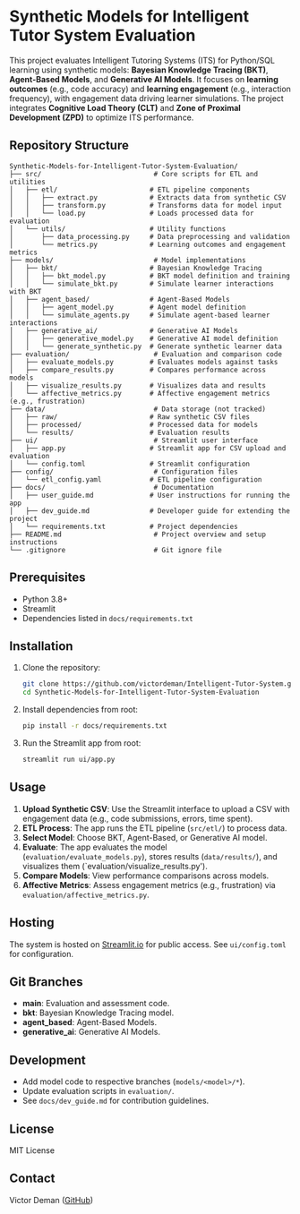 # Synthetic Models for Intelligent Tutor System Evaluation

This project evaluates Intelligent Tutoring Systems (ITS) for Python/SQL learning using synthetic models: **Bayesian Knowledge Tracing (BKT)**, **Agent-Based Models**, and **Generative AI Models**. It focuses on **learning outcomes** (e.g., code accuracy) and **learning engagement** (e.g., interaction frequency), with engagement data driving learner simulations. The project integrates **Cognitive Load Theory (CLT)** and **Zone of Proximal Development (ZPD)** to optimize ITS performance.

## Repository Structure
```
Synthetic-Models-for-Intelligent-Tutor-System-Evaluation/
├── src/                            # Core scripts for ETL and utilities
│   ├── etl/                       # ETL pipeline components
│   │   ├── extract.py             # Extracts data from synthetic CSV
│   │   ├── transform.py           # Transforms data for model input
│   │   └── load.py                # Loads processed data for evaluation
│   └── utils/                     # Utility functions
│       ├── data_processing.py     # Data preprocessing and validation
│       └── metrics.py             # Learning outcomes and engagement metrics
├── models/                         # Model implementations
│   ├── bkt/                       # Bayesian Knowledge Tracing
│   │   ├── bkt_model.py           # BKT model definition and training
│   │   └── simulate_bkt.py        # Simulate learner interactions with BKT
│   ├── agent_based/               # Agent-Based Models
│   │   ├── agent_model.py         # Agent model definition
│   │   └── simulate_agents.py     # Simulate agent-based learner interactions
│   ├── generative_ai/             # Generative AI Models
│   │   ├── generative_model.py    # Generative AI model definition
│   │   └── generate_synthetic.py  # Generate synthetic learner data
├── evaluation/                     # Evaluation and comparison code
│   ├── evaluate_models.py         # Evaluates models against tasks
│   ├── compare_results.py         # Compares performance across models
│   ├── visualize_results.py       # Visualizes data and results
│   └── affective_metrics.py       # Affective engagement metrics (e.g., frustration)
├── data/                           # Data storage (not tracked)
│   ├── raw/                       # Raw synthetic CSV files
│   ├── processed/                 # Processed data for models
│   └── results/                   # Evaluation results
├── ui/                             # Streamlit user interface
│   ├── app.py                     # Streamlit app for CSV upload and evaluation
│   └── config.toml                # Streamlit configuration
├── config/                         # Configuration files
│   └── etl_config.yaml            # ETL pipeline configuration
├── docs/                           # Documentation
│   ├── user_guide.md              # User instructions for running the app
│   ├── dev_guide.md               # Developer guide for extending the project
│   └── requirements.txt           # Project dependencies
├── README.md                       # Project overview and setup instructions
└── .gitignore                      # Git ignore file
```

## Prerequisites

- Python 3.8+
- Streamlit
- Dependencies listed in `docs/requirements.txt`

## Installation

1. Clone the repository:
   ```bash
   git clone https://github.com/victordeman/Intelligent-Tutor-System.git
   cd Synthetic-Models-for-Intelligent-Tutor-System-Evaluation
   ```

2. Install dependencies from root:
   ```bash
   pip install -r docs/requirements.txt
   ```

3. Run the Streamlit app from root:
   ```bash
   streamlit run ui/app.py
   ```

## Usage

1. **Upload Synthetic CSV**: Use the Streamlit interface to upload a CSV with engagement data (e.g., code submissions, errors, time spent).
2. **ETL Process**: The app runs the ETL pipeline (`src/etl/`) to process data.
3. **Select Model**: Choose BKT, Agent-Based, or Generative AI model.
4. **Evaluate**: The app evaluates the model (`evaluation/evaluate_models.py`), stores results (`data/results/`), and visualizes them (`evaluation/visualize_results.py\').
5. **Compare Models**: View performance comparisons across models.
6. **Affective Metrics**: Assess engagement metrics (e.g., frustration) via `evaluation/affective_metrics.py`.

## Hosting

The system is hosted on [Streamlit.io](https://streamlit.io) for public access. See `ui/config.toml` for configuration.

## Git Branches

- **main**: Evaluation and assessment code.
- **bkt**: Bayesian Knowledge Tracing model.
- **agent_based**: Agent-Based Models.
- **generative_ai**: Generative AI Models.

## Development

- Add model code to respective branches (`models/<model>/*`).
- Update evaluation scripts in `evaluation/`.
- See `docs/dev_guide.md` for contribution guidelines.

## License

MIT License

## Contact

Victor Deman ([GitHub](https://github.com/victordeman))
